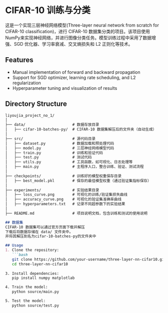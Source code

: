 # CIFAR-10 训练与分类
这是一个实现三层神经网络模型(Three-layer neural network from scratch for CIFAR-10 classification)，进行 CIFAR-10 数据集分类的项目。该项目使用NumPy来实现神经网络，并进行图像分类任务。模型训练过程中采用了数据增强、SGD 优化器、学习率衰减、交叉熵损失和 L2 正则化等技术。

## Features
- Manual implementation of forward and backward propagation
- Support for SGD optimizer, learning rate scheduling, and L2 regularization
- Hyperparameter tuning and visualization of results

## Directory Structure
```markdown
liyoujia_project_no_1/
│
├── data/                     # 数据存放目录
│   ├── cifar-10-batches-py/  # CIFAR-10 数据集解压后的文件夹（自动生成）
│
├── src/                      # 源代码目录
│   ├── dataset.py            # 数据加载和预处理代码
│   ├── model.py              # 三层神经网络模型代码
│   ├── train.py              # 训练和验证代码
│   ├── test.py               # 测试代码
│   ├── utils.py              # 工具函数，如可视化、日志处理等
│   ├── main.py               # 主程序入口，整合训练、验证、测试流程
│
├── checkpoints/              # 训练好的模型权重保存目录
│   ├── best_model.pkl        # 保存的最佳模型权重（通过验证集指标保存）
│
├── experiments/              # 实验结果目录
│   ├── loss_curve.png        # 可视化的训练/验证集损失曲线
│   ├── accuracy_curve.png    # 可视化的验证集准确率曲线
│   ├── hyperparameters.txt   # 记录不同超参数下的实验结果
│
├── README.md                 # 项目说明文档，包含训练和测试的使用说明

## 数据集
CIFAR-10 数据集可以通过官方页面下载并解压
下载后将数据存储在 data/ 文件夹中。  
并将其解压到名为cifar-10-batches-py的文件夹中  

## Usage
1. Clone the repository:
   ```bash
   git clone https://github.com/your-username/three-layer-nn-cifar10.git
   cd three-layer-nn-cifar10
   
3. Install dependencies:
   pip install numpy matplotlab

4. Train the model:
   python source/main.py

5. Test the model:
   python source/test.py


